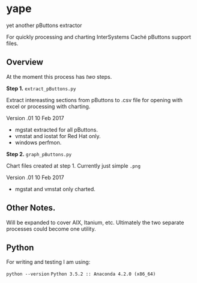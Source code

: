 # yape
yet another pButtons extractor

For quickly processing and charting InterSystems Caché pButtons support files.

## Overview
At the moment this process has _two_ steps.

**Step 1.** `extract_pButtons.py`

Extract intereasting sections from pButtons to .csv file for opening with excel or processing with charting.

Version .01 10 Feb 2017

- mgstat extracted for all pButtons.
- vmstat and iostat for Red Hat only.
- windows perfmon.

**Step 2.** `graph_pButtons.py`

Chart files created at step 1. Currently just simple `.png`

Version .01 10 Feb 2017

- mgstat and vmstat only charted.

## Other Notes.

Will be expanded to cover AIX, Itanium, etc.
Ultimately the two separate processes could become one utility. 

## Python

For writing and testing I am using:

`python --version`
`Python 3.5.2 :: Anaconda 4.2.0 (x86_64)`
